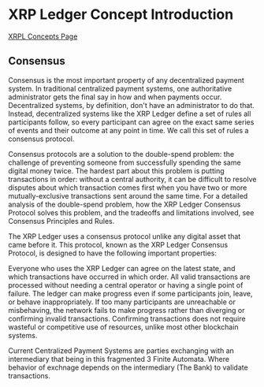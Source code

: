 # XRP Ledger Concept Introduction

[XRPL Concepts Page](https://xrpl.org/intro-to-consensus.html)

##  Consensus

Consensus is the most important property of any decentralized payment system. In traditional centralized payment systems, one authoritative administrator gets the final say in how and when payments occur. Decentralized systems, by definition, don't have an administrator to do that. Instead, decentralized systems like the XRP Ledger define a set of rules all participants follow, so every participant can agree on the exact same series of events and their outcome at any point in time. We call this set of rules a consensus protocol.

Consensus protocols are a solution to the double-spend problem: the challenge of preventing someone from successfully spending the same digital money twice. The hardest part about this problem is putting transactions in order: without a central authority, it can be difficult to resolve disputes about which transaction comes first when you have two or more mutually-exclusive transactions sent around the same time. For a detailed analysis of the double-spend problem, how the XRP Ledger Consensus Protocol solves this problem, and the tradeoffs and limitations involved, see Consensus Principles and Rules.

The XRP Ledger uses a consensus protocol unlike any digital asset that came before it. This protocol, known as the XRP Ledger Consensus Protocol, is designed to have the following important properties:

Everyone who uses the XRP Ledger can agree on the latest state, and which transactions have occurred in which order.
All valid transactions are processed without needing a central operator or having a single point of failure.
The ledger can make progress even if some participants join, leave, or behave inappropriately.
If too many participants are unreachable or misbehaving, the network fails to make progress rather than diverging or confirming invalid transactions.
Confirming transactions does not require wasteful or competitive use of resources, unlike most other blockchain systems.

Current Centralized Payment Systems are parties exchanging with an intermediary that being in this fragmented 3 Finite Automata.  Where behavior of exchnage depends on the intermediary (The Bank) to validate transactions.

##